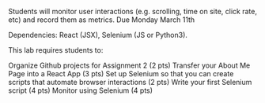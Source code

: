 Students will monitor user interactions (e.g. scrolling, time on site, click rate, etc) and record them as metrics. Due Monday March 11th 

Dependencies: React (JSX), Selenium (JS or Python3).

This lab requires students to:

Organize Github projects for Assignment 2 (2 pts)
Transfer your About Me Page into a React App (3 pts)
Set up Selenium so that you can create scripts that automate browser interactions (2 pts)
Write your first Selenium script (4 pts)
Monitor using Selenium (4 pts)
